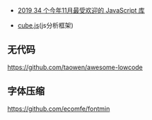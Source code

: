 
- [2019 34 个今年11月最受欢迎的 JavaScript 库](https://juejin.im/post/5df65fbdf265da33d83e70b7)

- [cube.js](https://github.com/cube-js/cube.js)(js分析框架)


## 无代码

https://github.com/taowen/awesome-lowcode


## 字体压缩
https://github.com/ecomfe/fontmin
